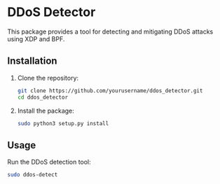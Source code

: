 # DDoS Detector

This package provides a tool for detecting and mitigating DDoS attacks using XDP and BPF.

## Installation

1. Clone the repository:
    ```sh
    git clone https://github.com/yourusername/ddos_detector.git
    cd ddos_detector
    ```

2. Install the package:
    ```sh
    sudo python3 setup.py install
    ```

## Usage

Run the DDoS detection tool:
```sh
sudo ddos-detect